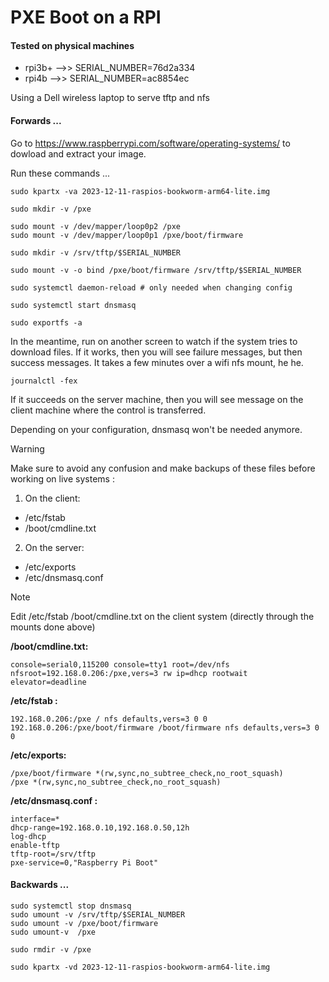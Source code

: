 # PXE Boot on a RPI




#### Tested on physical machines

- rpi3b+ -->> SERIAL_NUMBER=76d2a334
- rpi4b  -->> SERIAL_NUMBER=ac8854ec

Using a Dell wireless laptop to serve tftp and nfs
#### Forwards ...

Go to https://www.raspberrypi.com/software/operating-systems/ to dowload and extract your image.

Run these commands ...

```
sudo kpartx -va 2023-12-11-raspios-bookworm-arm64-lite.img

sudo mkdir -v /pxe

sudo mount -v /dev/mapper/loop0p2 /pxe
sudo mount -v /dev/mapper/loop0p1 /pxe/boot/firmware

sudo mkdir -v /srv/tftp/$SERIAL_NUMBER

sudo mount -v -o bind /pxe/boot/firmware /srv/tftp/$SERIAL_NUMBER

sudo systemctl daemon-reload # only needed when changing config

sudo systemctl start dnsmasq

sudo exportfs -a
```

In the meantime, run on another screen to watch if the system tries to download files. If it works, then you will see failure messages, but then success messages. It takes a few minutes over a wifi nfs mount, he he.

```
journalctl -fex
```

If it succeeds on the server machine, then you will see message on the client machine where the control is transferred. 

Depending on your configuration, dnsmasq won't be needed anymore.


> [!WARNING]
> Make sure to avoid any confusion and make backups of these files before working on live systems : 
1. On the client:
- /etc/fstab 
- /boot/cmdline.txt 
2. On the server:
- /etc/exports 
- /etc/dnsmasq.conf

> [!NOTE]
> Edit /etc/fstab /boot/cmdline.txt on the client system (directly through the mounts done above)

**/boot/cmdline.txt:**
```
console=serial0,115200 console=tty1 root=/dev/nfs nfsroot=192.168.0.206:/pxe,vers=3 rw ip=dhcp rootwait elevator=deadline
```
**/etc/fstab :**
```
192.168.0.206:/pxe / nfs defaults,vers=3 0 0
192.168.0.206:/pxe/boot/firmware /boot/firmware nfs defaults,vers=3 0 0
```
**/etc/exports:**
```/srv/tftp *(rw,sync,no_subtree_check,no_root_squash)
/pxe/boot/firmware *(rw,sync,no_subtree_check,no_root_squash)
/pxe *(rw,sync,no_subtree_check,no_root_squash)
```
**/etc/dnsmasq.conf :**
```
interface=*
dhcp-range=192.168.0.10,192.168.0.50,12h
log-dhcp
enable-tftp
tftp-root=/srv/tftp
pxe-service=0,"Raspberry Pi Boot"
```


#### Backwards ...
```
sudo systemctl stop dnsmasq
sudo umount -v /srv/tftp/$SERIAL_NUMBER
sudo umount -v /pxe/boot/firmware
sudo umount-v  /pxe

sudo rmdir -v /pxe

sudo kpartx -vd 2023-12-11-raspios-bookworm-arm64-lite.img
```